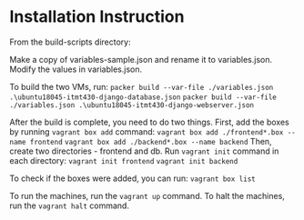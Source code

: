 # Installation Instruction

From the build-scripts directory:

Make a copy of variables-sample.json and rename it to variables.json.
Modify the values in variables.json.

To build the two VMs, run:
`packer build --var-file ./variables.json .\ubuntu18045-itmt430-django-database.json`
`packer build --var-file ./variables.json .\ubuntu18045-itmt430-django-webserver.json`

After the build is complete, you need to do two things.
First, add the boxes by running `vagrant box add` command:
`vagrant box add ./frontend*.box --name frontend`
`vagrant box add ./backend*.box --name backend`
Then, create two directories - frontend and db. Run `vagrant init` command in each directory:
`vagrant init frontend`
`vagrant init backend`

To check if the boxes were added, you can run:
`vagrant box list`

To run the machines, run the `vagrant up` command.
To halt the machines, run the `vagrant halt` command.